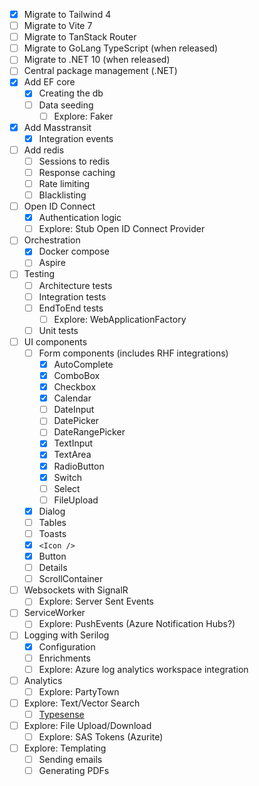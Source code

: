 - [x] Migrate to Tailwind 4
- [ ] Migrate to Vite 7
- [ ] Migrate to TanStack Router
- [ ] Migrate to GoLang TypeScript (when released)
- [ ] Migrate to .NET 10 (when released)
- [ ] Central package management (.NET)
- [x] Add EF core
	- [x] Creating the db
	- [ ] Data seeding
	  - [ ] Explore: Faker
- [x] Add Masstransit
	- [x] Integration events
- [ ] Add redis
	- [ ] Sessions to redis
	- [ ] Response caching
	- [ ] Rate limiting
	- [ ] Blacklisting
- [ ] Open ID Connect
	- [x] Authentication logic
	- [ ] Explore: Stub Open ID Connect Provider
- [ ] Orchestration
	- [x] Docker compose
	- [ ] Aspire
- [ ] Testing
	- [ ] Architecture tests
	- [ ] Integration tests
	- [ ] EndToEnd tests
		- [ ] Explore: WebApplicationFactory
	- [ ] Unit tests
- [ ] UI components
	- [ ] Form components (includes RHF integrations) 
		- [x] AutoComplete
		- [x] ComboBox
		- [x] Checkbox
		- [x] Calendar
		- [ ] DateInput
		- [ ] DatePicker
		- [ ] DateRangePicker
		- [x] TextInput
		- [x] TextArea
		- [x] RadioButton
		- [x] Switch
		- [ ] Select
		- [ ] FileUpload
	- [x] Dialog
	- [ ] Tables
	- [ ] Toasts
	- [x] `<Icon />`
	- [x] Button
	- [ ] Details
	- [ ] ScrollContainer
- [ ] Websockets with SignalR
	- [ ] Explore: Server Sent Events
- [ ] ServiceWorker
	- [ ] Explore: PushEvents (Azure Notification Hubs?)
- [ ] Logging with Serilog
	- [x] Configuration
	- [ ] Enrichments
	- [ ] Explore: Azure log analytics workspace integration
- [ ] Analytics
	- [ ] Explore: PartyTown
- [ ] Explore: Text/Vector Search
	- [ ] [Typesense](https://typesense.org/)	
- [ ] Explore: File Upload/Download
	- [ ] Explore: SAS Tokens (Azurite)
- [ ] Explore: Templating
	- [ ] Sending emails
	- [ ] Generating PDFs
